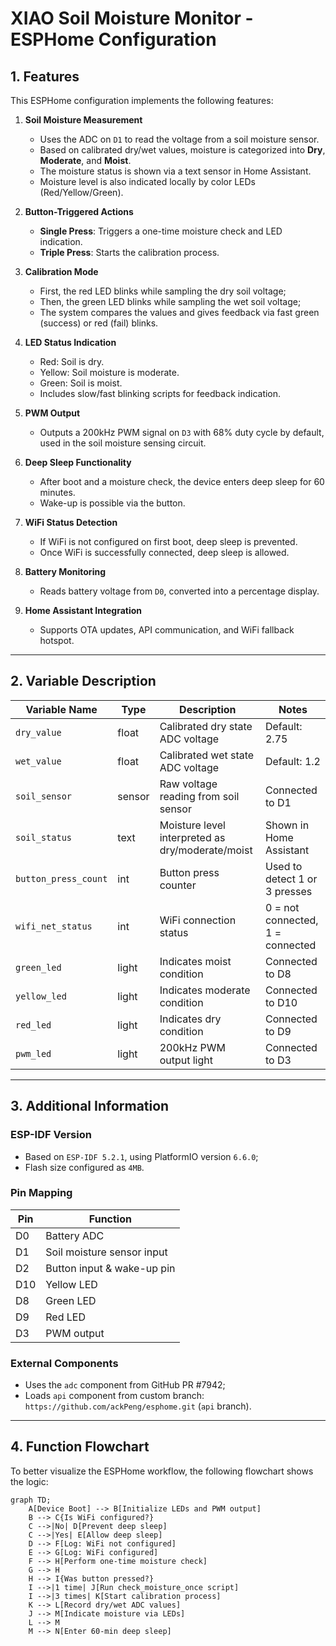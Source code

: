 # XIAO Soil Moisture Monitor - ESPHome Configuration

## 1. Features

This ESPHome configuration implements the following features:

1. **Soil Moisture Measurement**
   - Uses the ADC on `D1` to read the voltage from a soil moisture sensor.
   - Based on calibrated dry/wet values, moisture is categorized into **Dry**, **Moderate**, and **Moist**.
   - The moisture status is shown via a text sensor in Home Assistant.
   - Moisture level is also indicated locally by color LEDs (Red/Yellow/Green).

2. **Button-Triggered Actions**
   - **Single Press**: Triggers a one-time moisture check and LED indication.
   - **Triple Press**: Starts the calibration process.

3. **Calibration Mode**
   - First, the red LED blinks while sampling the dry soil voltage;
   - Then, the green LED blinks while sampling the wet soil voltage;
   - The system compares the values and gives feedback via fast green (success) or red (fail) blinks.

4. **LED Status Indication**
   - Red: Soil is dry.
   - Yellow: Soil moisture is moderate.
   - Green: Soil is moist.
   - Includes slow/fast blinking scripts for feedback indication.

5. **PWM Output**
   - Outputs a 200kHz PWM signal on `D3` with 68% duty cycle by default, used in the soil moisture sensing circuit.

6. **Deep Sleep Functionality**
   - After boot and a moisture check, the device enters deep sleep for 60 minutes.
   - Wake-up is possible via the button.

7. **WiFi Status Detection**
   - If WiFi is not configured on first boot, deep sleep is prevented.
   - Once WiFi is successfully connected, deep sleep is allowed.

8. **Battery Monitoring**
   - Reads battery voltage from `D0`, converted into a percentage display.

9. **Home Assistant Integration**
   - Supports OTA updates, API communication, and WiFi fallback hotspot.

------

## 2. Variable Description

| Variable Name         | Type   | Description                                      | Notes                         |
|-----------------------|--------|--------------------------------------------------|-------------------------------|
| `dry_value`           | float  | Calibrated dry state ADC voltage                | Default: 2.75                 |
| `wet_value`           | float  | Calibrated wet state ADC voltage                | Default: 1.2                  |
| `soil_sensor`         | sensor | Raw voltage reading from soil sensor            | Connected to D1               |
| `soil_status`         | text   | Moisture level interpreted as dry/moderate/moist| Shown in Home Assistant       |
| `button_press_count`  | int    | Button press counter                             | Used to detect 1 or 3 presses |
| `wifi_net_status`     | int    | WiFi connection status                           | 0 = not connected, 1 = connected |
| `green_led`           | light  | Indicates moist condition                        | Connected to D8               |
| `yellow_led`          | light  | Indicates moderate condition                     | Connected to D10              |
| `red_led`             | light  | Indicates dry condition                          | Connected to D9               |
| `pwm_led`             | light  | 200kHz PWM output light                          | Connected to D3               |

------

## 3. Additional Information

### **ESP-IDF Version**

- Based on `ESP-IDF 5.2.1`, using PlatformIO version `6.6.0`;
- Flash size configured as `4MB`.

### **Pin Mapping**

| Pin   | Function                       |
|--------|-------------------------------|
| D0     | Battery ADC                   |
| D1     | Soil moisture sensor input    |
| D2     | Button input & wake-up pin    |
| D10    | Yellow LED                    |
| D8     | Green LED                     |
| D9     | Red LED                       |
| D3     | PWM output                    |

### **External Components**

- Uses the `adc` component from GitHub PR #7942;
- Loads `api` component from custom branch: `https://github.com/ackPeng/esphome.git` (`api` branch).

------

## 4. Function Flowchart

To better visualize the ESPHome workflow, the following flowchart shows the logic:

```mermaid
graph TD;
    A[Device Boot] --> B[Initialize LEDs and PWM output]
    B --> C{Is WiFi configured?}
    C -->|No| D[Prevent deep sleep]
    C -->|Yes| E[Allow deep sleep]
    D --> F[Log: WiFi not configured]
    E --> G[Log: WiFi configured]
    F --> H[Perform one-time moisture check]
    G --> H
    H --> I{Was button pressed?}
    I -->|1 time| J[Run check_moisture_once script]
    I -->|3 times| K[Start calibration process]
    K --> L[Record dry/wet ADC values]
    J --> M[Indicate moisture via LEDs]
    L --> M
    M --> N[Enter 60-min deep sleep]
```
